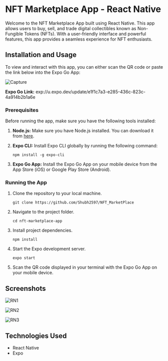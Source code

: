 # NFT Marketplace App - React Native

Welcome to the NFT Marketplace App built using React Native. This app allows users to buy, sell, and trade digital collectibles known as Non-Fungible Tokens (NFTs). With a user-friendly interface and powerful features, this app provides a seamless experience for NFT enthusiasts.

## Installation and Usage

To view and interact with this app, you can either scan the QR code or paste the link below into the Expo Go App: 

![Capture](https://github.com/Shubh2597/NFT_MarketPlace/assets/115364772/e005cc58-3032-4849-ac6d-9d6e2d72b60e)


**Expo Go Link:** exp://u.expo.dev/update/e1f1c7a3-e285-436c-823c-4a914b2b1a6e

### Prerequisites

Before running the app, make sure you have the following tools installed:

1. **Node.js:** Make sure you have Node.js installed. You can download it from [here](https://nodejs.org/).

2. **Expo CLI:** Install Expo CLI globally by running the following command:
   ```
   npm install -g expo-cli
   ```

3. **Expo Go App:** Install the Expo Go App on your mobile device from the App Store (iOS) or Google Play Store (Android).

### Running the App

1. Clone the repository to your local machine.

   ```
   git clone https://github.com/Shubh2597/NFT_MarketPlace
   ```

2. Navigate to the project folder.

   ```
   cd nft-marketplace-app
   ```

3. Install project dependencies.

   ```
   npm install
   ```

4. Start the Expo development server.

   ```
   expo start
   ```

5. Scan the QR code displayed in your terminal with the Expo Go App on your mobile device.

## Screenshots
![RN1](https://github.com/Shubh2597/NFT_MarketPlace/assets/115364772/b0305b95-d42e-44d0-9e63-91a2b2af5bd5)


![RN2](https://github.com/Shubh2597/NFT_MarketPlace/assets/115364772/f064ff2a-103b-477d-bbf6-268b3ed39052)

![RN3](https://github.com/Shubh2597/NFT_MarketPlace/assets/115364772/3e8a2f13-a1a8-4a3e-9ef0-16d5c11fcd45)



## Technologies Used

- React Native
- Expo
